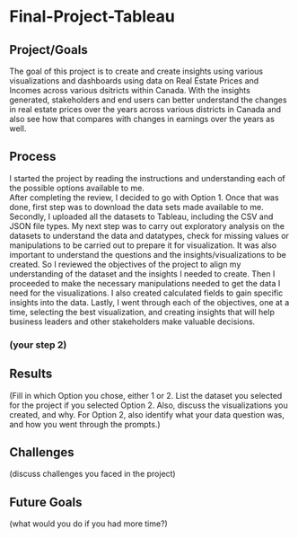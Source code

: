 # Final-Project-Tableau

## Project/Goals

The goal of this project is to create and create insights using various visualizations and dashboards using data on Real Estate Prices and Incomes across various dsitricts within Canada.
With the insights generated, stakeholders and end users can better understand the changes in real estate prices over the years across various districts in Canada and also see how that compares with changes in earnings over the years as well.

## Process
I started the project by reading the instructions and understanding each of the possible options available to me. <br>
After completing the review, I decided to go with Option 1.
Once that was done, first step was to download the data sets made available to me.
Secondly, I uploaded all the datasets to Tableau, including the CSV and JSON file types.
My next step was to carry out exploratory analysis on the datasets to understand the data and datatypes, check for missing values or manipulations to be carried out to prepare it for visualization.
It was also important to understand the questions and the insights/visualizations to be created. So I reviewed the objectives of the project to align my understanding of the dataset and the insights I needed to create.
Then I proceeded to make the necessary manipulations needed to get the data I need for the visualizations. I also created calculated fields to gain specific insights into the data.
Lastly, I went through each of the objectives, one at a time, selecting the best visualization, and creating insights that will help business leaders and other stakeholders make valuable decisions.

### (your step 2)

## Results
(Fill in which Option you chose, either 1 or 2. List the dataset you selected for the project if you selected Option 2. Also, discuss the visualizations you created, and why. For Option 2, also identify what your data question was, and how you went through the prompts.)

## Challenges 
(discuss challenges you faced in the project)

## Future Goals
(what would you do if you had more time?)
